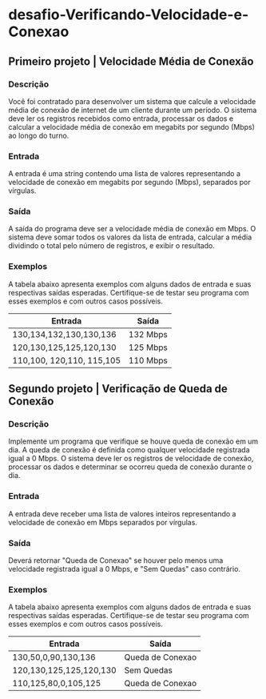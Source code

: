 # desafio-Verificando-Velocidade-e-Conexao

## Primeiro projeto | Velocidade Média de Conexão
### Descrição
Você foi contratado para desenvolver um sistema que calcule a velocidade média de conexão de internet de um cliente durante um período. O sistema deve ler os registros recebidos como entrada, processar os dados e calcular a velocidade média de conexão em megabits por segundo (Mbps) ao longo do turno.

### Entrada
A entrada é uma string contendo uma lista de valores representando a velocidade de conexão em megabits por segundo (Mbps), separados por vírgulas.

### Saída
A saída do programa deve ser a velocidade média de conexão em Mbps. O sistema deve somar todos os valores da lista de entrada, calcular a média dividindo o total pelo número de registros, e exibir o resultado.

### Exemplos
A tabela abaixo apresenta exemplos com alguns dados de entrada e suas respectivas saídas esperadas. Certifique-se de testar seu programa com esses exemplos e com outros casos possíveis.

Entrada |	Saída
--|--
130,134,132,130,130,136	|132 Mbps
120,130,125,125,120,130	|125 Mbps
110,100, 120,110, 115,105	|110 Mbps

## Segundo projeto | Verificação de Queda de Conexão
### Descrição
Implemente um programa que verifique se houve queda de conexão em um dia. A queda de conexão é definida como qualquer velocidade registrada igual a 0 Mbps. O sistema deve ler os registros de velocidade de conexão, processar os dados e determinar se ocorreu queda de conexão durante o dia.

### Entrada
A entrada deve receber uma lista de valores inteiros representando a velocidade de conexão em Mbps separados por vírgulas.

### Saída
Deverá retornar "Queda de Conexao" se houver pelo menos uma velocidade registrada igual a 0 Mbps, e "Sem Quedas" caso contrário.

### Exemplos
A tabela abaixo apresenta exemplos com alguns dados de entrada e suas respectivas saídas esperadas. Certifique-se de testar seu programa com esses exemplos e com outros casos possíveis.

Entrada |	Saída
--|--
130,50,0,90,130,136|	Queda de Conexao
120,130,125,125,120,130|	Sem Quedas
110,125,80,0,105,125|	Queda de Conexao